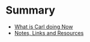 # Summary

- [What is Carl doing Now](now.md)
- [Notes, Links and Resources](notes_links_resources.md)
